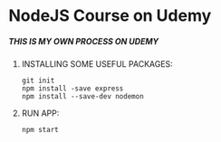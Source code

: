 # NodeJS Course on Udemy
##### THIS IS MY OWN PROCESS ON UDEMY 
1. INSTALLING SOME USEFUL PACKAGES:
    ```
    git init
    npm install -save express
    npm install --save-dev nodemon
    ```
2. RUN APP: 
    ```
    npm start
    ```